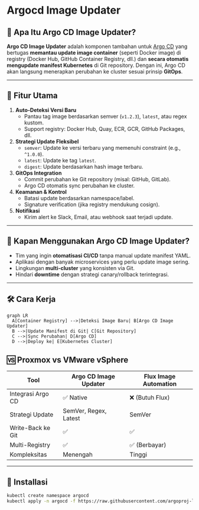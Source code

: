 # Argocd Image Updater

## 🌟 **Apa Itu Argo CD Image Updater?**
**Argo CD Image Updater** adalah komponen tambahan untuk [Argo CD](https://argo-cd.readthedocs.io/) yang bertugas **memantau update image container** (seperti Docker image) di registry (Docker Hub, GitHub Container Registry, dll.) dan **secara otomatis mengupdate manifest Kubernetes** di Git repository. Dengan ini, Argo CD akan langsung menerapkan perubahan ke cluster sesuai prinsip **GitOps**.

---

## 🚀 **Fitur Utama**
1. **Auto-Deteksi Versi Baru**  
   - Pantau tag image berdasarkan semver (`v1.2.3`), `latest`, atau regex kustom.  
   - Support registry: Docker Hub, Quay, ECR, GCR, GitHub Packages, dll.  
2. **Strategi Update Fleksibel**  
   - `semver`: Update ke versi terbaru yang memenuhi constraint (e.g., `^1.0.0`).  
   - `latest`: Update ke tag `latest`.  
   - `digest`: Update berdasarkan hash image terbaru.  
3. **GitOps Integration**  
   - Commit perubahan ke Git repository (misal: GitHub, GitLab).  
   - Argo CD otomatis sync perubahan ke cluster.  
4. **Keamanan & Kontrol**  
   - Batasi update berdasarkan namespace/label.  
   - Signature verification (jika registry mendukung cosign).  
5. **Notifikasi**  
   - Kirim alert ke Slack, Email, atau webhook saat terjadi update.  

---

## 🎯 **Kapan Menggunakan Argo CD Image Updater?**
- Tim yang ingin **otomatisasi CI/CD** tanpa manual update manifest YAML.  
- Aplikasi dengan banyak microservices yang perlu update image sering.  
- Lingkungan **multi-cluster** yang konsisten via Git.  
- Hindari **downtime** dengan strategi canary/rollback terintegrasi.  

---

## 🛠️ **Cara Kerja**
```mermaid
graph LR
  A[Container Registry] -->|Deteksi Image Baru| B[Argo CD Image Updater]
  B -->|Update Manifest di Git| C[Git Repository]
  C -->|Sync Perubahan| D[Argo CD]
  D -->|Deploy ke| E[Kubernetes Cluster]
```

## 🆚 **Proxmox vs VMware vSphere**
| **Tool**          | Argo CD Image Updater                     | Flux Image Automation            |
|---------------------|--------------------------------|---------------------------|
| Integrasi Argo CD             | ✅ Native     | ❌ (Butuh Flux)          |
| Strategi Update     | SemVer, Regex, Latest            | SemVer                    |
| Write-Back ke Git   | ✅                        | ✅      |
| Multi-Registry             | ✅           | ✅ (Berbayar)           |
| Kompleksitas   | Menengah                   | Tinggi
---


## :wrench: Installasi

```bash
kubectl create namespace argocd
kubectl apply -n argocd -f https://raw.githubusercontent.com/argoproj-labs/argocd-image-updater/stable/manifests/install.yaml
```